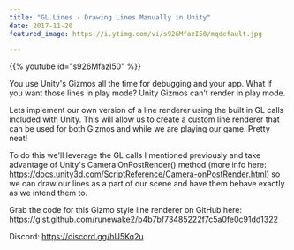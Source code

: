 ```yaml
---
title: "GL.Lines - Drawing Lines Manually in Unity"
date: 2017-11-20
featured_image: https://i.ytimg.com/vi/s926MfazI50/mqdefault.jpg

---
```


{{% youtube id="s926MfazI50" %}}

You use Unity's Gizmos all the time for debugging and your app. What if you want those lines in play mode? Unity Gizmos can't render in play mode.

Lets implement our own version of a line renderer using the built in GL calls included with Unity. This will allow us to create a custom line renderer that can be used for both Gizmos and while we are playing our game. Pretty neat!

To do this we'll leverage the GL calls I mentioned previously and take advantage of Unity's Camera.OnPostRender() method (more info here: https://docs.unity3d.com/ScriptReference/Camera-onPostRender.html) so we can draw our lines as a part of our scene and have them behave exactly as we intend them to.

Grab the code for this Gizmo style line renderer on GitHub here: https://gist.github.com/runewake2/b4b7bf73485222f7c5a0fe0c91dd1322

Discord: https://discord.gg/hU5Kq2u